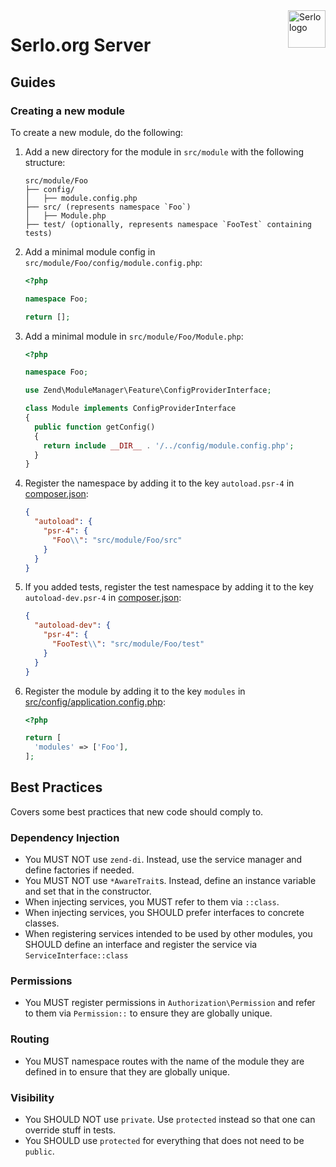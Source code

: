 <img src="https://assets.serlo.org/meta/logo.png" alt="Serlo logo" title="Serlo" align="right" height="60" />

# Serlo.org Server

## Guides

### Creating a new module

To create a new module, do the following:

1. Add a new directory for the module in `src/module` with the following structure:
   ```
   src/module/Foo
   ├── config/
   │   ├── module.config.php
   ├── src/ (represents namespace `Foo`)
   │   ├── Module.php
   ├── test/ (optionally, represents namespace `FooTest` containing tests)
   ```
2. Add a minimal module config in `src/module/Foo/config/module.config.php`:

   ```php
   <?php

   namespace Foo;

   return [];
   ```

3. Add a minimal module in `src/module/Foo/Module.php`:

   ```php
   <?php

   namespace Foo;

   use Zend\ModuleManager\Feature\ConfigProviderInterface;

   class Module implements ConfigProviderInterface
   {
     public function getConfig()
     {
       return include __DIR__ . '/../config/module.config.php';
     }
   }
   ```

4. Register the namespace by adding it to the key `autoload.psr-4` in [composer.json](./composer.json):
   ```json
   {
     "autoload": {
       "psr-4": {
         "Foo\\": "src/module/Foo/src"
       }
     }
   }
   ```
5. If you added tests, register the test namespace by adding it to the key `autoload-dev.psr-4` in [composer.json](./composer.json):
   ```json
   {
     "autoload-dev": {
       "psr-4": {
         "FooTest\\": "src/module/Foo/test"
       }
     }
   }
   ```
6. Register the module by adding it to the key `modules` in [src/config/application.config.php](./src/config/application.config.php):

   ```php
   <?php

   return [
     'modules' => ['Foo'],
   ];
   ```

## Best Practices

Covers some best practices that new code should comply to.

### Dependency Injection

- You MUST NOT use `zend-di`. Instead, use the service manager and define factories if needed.
- You MUST NOT use `*AwareTrait`s. Instead, define an instance variable and set that in the constructor.
- When injecting services, you MUST refer to them via `::class`.
- When injecting services, you SHOULD prefer interfaces to concrete classes.
- When registering services intended to be used by other modules, you SHOULD define an interface and register the service via `ServiceInterface::class`

### Permissions

- You MUST register permissions in `Authorization\Permission` and refer to them via `Permission::` to ensure they are globally unique.

### Routing

- You MUST namespace routes with the name of the module they are defined in to ensure that they are globally unique.

### Visibility

- You SHOULD NOT use `private`. Use `protected` instead so that one can override stuff in tests.
- You SHOULD use `protected` for everything that does not need to be `public`.
